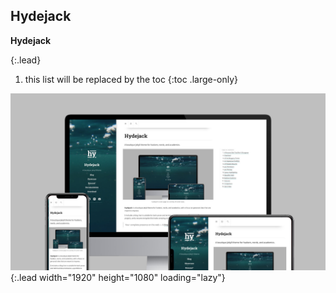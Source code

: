## Hydejack 
<!-- 크게 굵음 주로 제목 -->
**Hydejack** 
<!-- 내용중 굵게 표시 -->
{:.lead}
<!-- 소제목같은 느낌 -->
1. this list will be replaced by the toc
{:toc .large-only}
<!-- 뭔지 모르겠음 -->
![Screenshot](assets/img/blog/hydejack-9.jpg){:.lead width="1920" height="1080" loading="lazy"}
<!-- 사진을 스크린샷으로 만들고 크기조정 -->
